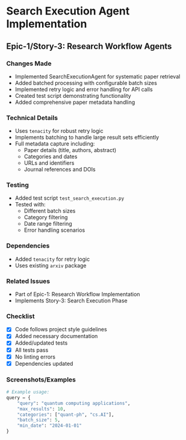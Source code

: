 # Search Execution Agent Implementation

## Epic-1/Story-3: Research Workflow Agents

### Changes Made
- Implemented SearchExecutionAgent for systematic paper retrieval
- Added batched processing with configurable batch sizes
- Implemented retry logic and error handling for API calls
- Created test script demonstrating functionality
- Added comprehensive paper metadata handling

### Technical Details
- Uses `tenacity` for robust retry logic
- Implements batching to handle large result sets efficiently
- Full metadata capture including:
  - Paper details (title, authors, abstract)
  - Categories and dates
  - URLs and identifiers
  - Journal references and DOIs

### Testing
- Added test script `test_search_execution.py`
- Tested with:
  - Different batch sizes
  - Category filtering
  - Date range filtering
  - Error handling scenarios

### Dependencies
- Added `tenacity` for retry logic
- Uses existing `arxiv` package

### Related Issues
- Part of Epic-1: Research Workflow Implementation
- Implements Story-3: Search Execution Phase

### Checklist
- [x] Code follows project style guidelines
- [x] Added necessary documentation
- [x] Added/updated tests
- [x] All tests pass
- [x] No linting errors
- [x] Dependencies updated

### Screenshots/Examples
```python
# Example usage:
query = {
    "query": "quantum computing applications",
    "max_results": 10,
    "categories": ["quant-ph", "cs.AI"],
    "batch_size": 5,
    "min_date": "2024-01-01"
}
``` 